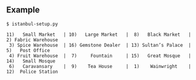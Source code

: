 Example
-------

    $ istanbul-setup.py

    11)   Small Market   | 10)   Large Market   |  8)   Black Market   |  2) Fabric Warehouse
     3) Spice Warehouse  | 16) Gemstone Dealer  | 13) Sultan’s Palace  |  5)   Post Office
     4) Fruit Warehouse  |  7)     Fountain     | 15)   Great Mosque   | 14)   Small Mosque
     6)   Caravansary    |  9)    Tea House     |  1)    Wainwright    | 12)  Police Station





